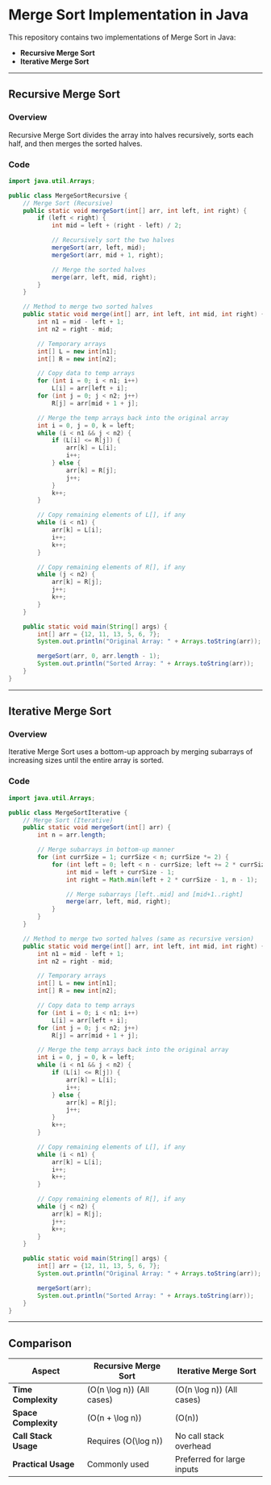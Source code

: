 # Merge Sort Implementation in Java

This repository contains two implementations of Merge Sort in Java:
- **Recursive Merge Sort**
- **Iterative Merge Sort**

---

## **Recursive Merge Sort**

### **Overview**
Recursive Merge Sort divides the array into halves recursively, sorts each half, and then merges the sorted halves.

### **Code**
```java
import java.util.Arrays;

public class MergeSortRecursive {
    // Merge Sort (Recursive)
    public static void mergeSort(int[] arr, int left, int right) {
        if (left < right) {
            int mid = left + (right - left) / 2;

            // Recursively sort the two halves
            mergeSort(arr, left, mid);
            mergeSort(arr, mid + 1, right);

            // Merge the sorted halves
            merge(arr, left, mid, right);
        }
    }

    // Method to merge two sorted halves
    public static void merge(int[] arr, int left, int mid, int right) {
        int n1 = mid - left + 1;
        int n2 = right - mid;

        // Temporary arrays
        int[] L = new int[n1];
        int[] R = new int[n2];

        // Copy data to temp arrays
        for (int i = 0; i < n1; i++)
            L[i] = arr[left + i];
        for (int j = 0; j < n2; j++)
            R[j] = arr[mid + 1 + j];

        // Merge the temp arrays back into the original array
        int i = 0, j = 0, k = left;
        while (i < n1 && j < n2) {
            if (L[i] <= R[j]) {
                arr[k] = L[i];
                i++;
            } else {
                arr[k] = R[j];
                j++;
            }
            k++;
        }

        // Copy remaining elements of L[], if any
        while (i < n1) {
            arr[k] = L[i];
            i++;
            k++;
        }

        // Copy remaining elements of R[], if any
        while (j < n2) {
            arr[k] = R[j];
            j++;
            k++;
        }
    }

    public static void main(String[] args) {
        int[] arr = {12, 11, 13, 5, 6, 7};
        System.out.println("Original Array: " + Arrays.toString(arr));

        mergeSort(arr, 0, arr.length - 1);
        System.out.println("Sorted Array: " + Arrays.toString(arr));
    }
}
```

---

## **Iterative Merge Sort**

### **Overview**
Iterative Merge Sort uses a bottom-up approach by merging subarrays of increasing sizes until the entire array is sorted.

### **Code**
```java
import java.util.Arrays;

public class MergeSortIterative {
    // Merge Sort (Iterative)
    public static void mergeSort(int[] arr) {
        int n = arr.length;

        // Merge subarrays in bottom-up manner
        for (int currSize = 1; currSize < n; currSize *= 2) {
            for (int left = 0; left < n - currSize; left += 2 * currSize) {
                int mid = left + currSize - 1;
                int right = Math.min(left + 2 * currSize - 1, n - 1);

                // Merge subarrays [left..mid] and [mid+1..right]
                merge(arr, left, mid, right);
            }
        }
    }

    // Method to merge two sorted halves (same as recursive version)
    public static void merge(int[] arr, int left, int mid, int right) {
        int n1 = mid - left + 1;
        int n2 = right - mid;

        // Temporary arrays
        int[] L = new int[n1];
        int[] R = new int[n2];

        // Copy data to temp arrays
        for (int i = 0; i < n1; i++)
            L[i] = arr[left + i];
        for (int j = 0; j < n2; j++)
            R[j] = arr[mid + 1 + j];

        // Merge the temp arrays back into the original array
        int i = 0, j = 0, k = left;
        while (i < n1 && j < n2) {
            if (L[i] <= R[j]) {
                arr[k] = L[i];
                i++;
            } else {
                arr[k] = R[j];
                j++;
            }
            k++;
        }

        // Copy remaining elements of L[], if any
        while (i < n1) {
            arr[k] = L[i];
            i++;
            k++;
        }

        // Copy remaining elements of R[], if any
        while (j < n2) {
            arr[k] = R[j];
            j++;
            k++;
        }
    }

    public static void main(String[] args) {
        int[] arr = {12, 11, 13, 5, 6, 7};
        System.out.println("Original Array: " + Arrays.toString(arr));

        mergeSort(arr);
        System.out.println("Sorted Array: " + Arrays.toString(arr));
    }
}
```

---

## **Comparison**

| **Aspect**          | **Recursive Merge Sort**     | **Iterative Merge Sort**     |
|---------------------|------------------------------|------------------------------|
| **Time Complexity** | \(O(n \log n)\) (All cases) | \(O(n \log n)\) (All cases) |
| **Space Complexity**| \(O(n + \log n)\)           | \(O(n)\)                     |
| **Call Stack Usage**| Requires \(O(\log n)\)     | No call stack overhead       |
| **Practical Usage** | Commonly used               | Preferred for large inputs   |
